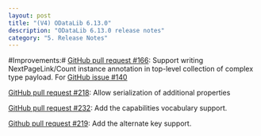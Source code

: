 ```yaml
---
layout: post
title: "(V4) ODataLib 6.13.0"
description: "ODataLib 6.13.0 release notes"
category: "5. Release Notes"
---
```


#Improvements:#
[GitHub pull request #166](https://github.com/OData/odata.net/pull/166): Support writing NextPageLink/Count instance annotation in top-level collection of complex type payload. For [GitHub issue #140](https://github.com/OData/odata.net/issues/140)

[GitHub pull request #218](https://github.com/OData/odata.net/pull/218): Allow serialization of additional properties

[GitHub pull request #232](https://github.com/OData/odata.net/pull/232): Add the capabilities vocabulary support.

[Github pull request #219](https://github.com/OData/odata.net/pull/219): Add the alternate key support.

